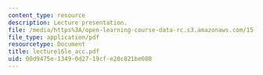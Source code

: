 ```yaml
---
content_type: resource
description: Lecture presentation.
file: /media/https%3A/open-learning-course-data-rc.s3.amazonaws.com/15-501-introduction-to-financial-and-managerial-accounting-spring-2004/00d9475e13490d2719cfe20c821be080_lecture16le_acc.pdf
file_type: application/pdf
resourcetype: Document
title: lecture16le_acc.pdf
uid: 00d9475e-1349-0d27-19cf-e20c821be080
---
```


